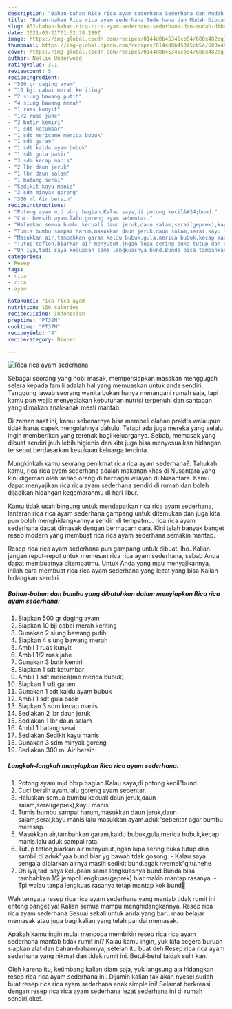 ```yaml
---
description: "Bahan-bahan Rica rica ayam sederhana Sederhana dan Mudah Dibuat"
title: "Bahan-bahan Rica rica ayam sederhana Sederhana dan Mudah Dibuat"
slug: 852-bahan-bahan-rica-rica-ayam-sederhana-sederhana-dan-mudah-dibuat
date: 2021-03-21T01:52:38.289Z
image: https://img-global.cpcdn.com/recipes/0144d8b45345cb54/680x482cq70/rica-rica-ayam-sederhana-foto-resep-utama.jpg
thumbnail: https://img-global.cpcdn.com/recipes/0144d8b45345cb54/680x482cq70/rica-rica-ayam-sederhana-foto-resep-utama.jpg
cover: https://img-global.cpcdn.com/recipes/0144d8b45345cb54/680x482cq70/rica-rica-ayam-sederhana-foto-resep-utama.jpg
author: Nellie Underwood
ratingvalue: 3.1
reviewcount: 5
recipeingredient:
- "500 gr daging ayam"
- "10 bji cabai merah keriting"
- "2 siung bawang putih"
- "4 siung bawang merah"
- "1 ruas kunyit"
- "1/2 ruas jahe"
- "3 butir kemiri"
- "1 sdt ketumbar"
- "1 sdt mericame merica bubuk"
- "1 sdt garam"
- "1 sdt kaldu ayam bubuk"
- "1 sdt gula pasir"
- "3 sdm kecap manis"
- "2 lbr daun jeruk"
- "1 lbr daun salam"
- "1 batang serai"
- "Sedikit kayu manis"
- "3 sdm minyak goreng"
- "300 ml Air bersih"
recipeinstructions:
- "Potong ayam mjd bbrp bagian.Kalau saya,di potong kecil&#34;bund."
- "Cuci bersih ayam.lalu goreng ayam sebentar."
- "Haluskan semua bumbu kecuali daun jeruk,daun salam,serai(geprek),kayu manis."
- "Tumis bumbu sampai harum,masukkan daun jeruk,daun salam,serai,kayu manis.lalu masukkan ayam.aduk&#34;sebentar agar bumbu meresap."
- "Masukkan air,tambahkan garam,kaldu bubuk,gula,merica bubuk,kecap manis.lalu aduk sampai rata."
- "Tutup teflon,biarkan air menyusut.jngan lupa sering buka tutup dan sambil di aduk&#34;yaa bund biar yg bawah tdak gosong. Kalau saya sengaja dibiarkan airnya masih sedikit bund.agak nyemek&#34;gitu.hehe"
- "Oh iya,tadi saya kelupaan sama lengkuasnya bund.Bunda bisa tambahkan 1/2 jempol lengkuas(geprek) biar makin mantap rasanya. Tpi walau tanpa lengkuas rasanya tetap mantap kok bund🤤"
categories:
- Resep
tags:
- rica
- rica
- ayam

katakunci: rica rica ayam 
nutrition: 150 calories
recipecuisine: Indonesian
preptime: "PT32M"
cooktime: "PT37M"
recipeyield: "4"
recipecategory: Dinner

---
```



![Rica rica ayam sederhana](https://img-global.cpcdn.com/recipes/0144d8b45345cb54/680x482cq70/rica-rica-ayam-sederhana-foto-resep-utama.jpg)

Sebagai seorang yang hobi masak, mempersiapkan masakan menggugah selera kepada famili adalah hal yang memuaskan untuk anda sendiri. Tanggung jawab seorang  wanita bukan hanya menangani rumah saja, tapi kamu pun wajib menyediakan kebutuhan nutrisi terpenuhi dan santapan yang dimakan anak-anak mesti mantab.

Di zaman  saat ini, kamu sebenarnya bisa membeli olahan praktis walaupun tidak harus capek mengolahnya dahulu. Tetapi ada juga mereka yang selalu ingin memberikan yang terenak bagi keluarganya. Sebab, memasak yang dibuat sendiri jauh lebih higienis dan kita juga bisa menyesuaikan hidangan tersebut berdasarkan kesukaan keluarga tercinta. 



Mungkinkah kamu seorang penikmat rica rica ayam sederhana?. Tahukah kamu, rica rica ayam sederhana adalah makanan khas di Nusantara yang kini digemari oleh setiap orang di berbagai wilayah di Nusantara. Kamu dapat menyajikan rica rica ayam sederhana sendiri di rumah dan boleh dijadikan hidangan kegemaranmu di hari libur.

Kamu tidak usah bingung untuk mendapatkan rica rica ayam sederhana, lantaran rica rica ayam sederhana gampang untuk ditemukan dan juga kita pun boleh menghidangkannya sendiri di tempatmu. rica rica ayam sederhana dapat dimasak dengan bermacam cara. Kini telah banyak banget resep modern yang membuat rica rica ayam sederhana semakin mantap.

Resep rica rica ayam sederhana pun gampang untuk dibuat, lho. Kalian jangan repot-repot untuk memesan rica rica ayam sederhana, sebab Anda dapat membuatnya ditempatmu. Untuk Anda yang mau menyajikannya, inilah cara membuat rica rica ayam sederhana yang lezat yang bisa Kalian hidangkan sendiri.

<!--inarticleads1-->

##### Bahan-bahan dan bumbu yang dibutuhkan dalam menyiapkan Rica rica ayam sederhana:

1. Siapkan 500 gr daging ayam
1. Siapkan 10 bji cabai merah keriting
1. Gunakan 2 siung bawang putih
1. Siapkan 4 siung bawang merah
1. Ambil 1 ruas kunyit
1. Ambil 1/2 ruas jahe
1. Gunakan 3 butir kemiri
1. Siapkan 1 sdt ketumbar
1. Ambil 1 sdt merica(me merica bubuk)
1. Siapkan 1 sdt garam
1. Gunakan 1 sdt kaldu ayam bubuk
1. Ambil 1 sdt gula pasir
1. Siapkan 3 sdm kecap manis
1. Sediakan 2 lbr daun jeruk
1. Sediakan 1 lbr daun salam
1. Ambil 1 batang serai
1. Sediakan Sedikit kayu manis
1. Gunakan 3 sdm minyak goreng
1. Sediakan 300 ml Air bersih




<!--inarticleads2-->

##### Langkah-langkah menyiapkan Rica rica ayam sederhana:

1. Potong ayam mjd bbrp bagian.Kalau saya,di potong kecil&#34;bund.
1. Cuci bersih ayam.lalu goreng ayam sebentar.
1. Haluskan semua bumbu kecuali daun jeruk,daun salam,serai(geprek),kayu manis.
1. Tumis bumbu sampai harum,masukkan daun jeruk,daun salam,serai,kayu manis.lalu masukkan ayam.aduk&#34;sebentar agar bumbu meresap.
1. Masukkan air,tambahkan garam,kaldu bubuk,gula,merica bubuk,kecap manis.lalu aduk sampai rata.
1. Tutup teflon,biarkan air menyusut.jngan lupa sering buka tutup dan sambil di aduk&#34;yaa bund biar yg bawah tdak gosong. - Kalau saya sengaja dibiarkan airnya masih sedikit bund.agak nyemek&#34;gitu.hehe
1. Oh iya,tadi saya kelupaan sama lengkuasnya bund.Bunda bisa tambahkan 1/2 jempol lengkuas(geprek) biar makin mantap rasanya. - Tpi walau tanpa lengkuas rasanya tetap mantap kok bund🤤




Wah ternyata resep rica rica ayam sederhana yang mantab tidak rumit ini enteng banget ya! Kalian semua mampu menghidangkannya. Resep rica rica ayam sederhana Sesuai sekali untuk anda yang baru mau belajar memasak atau juga bagi kalian yang telah pandai memasak.

Apakah kamu ingin mulai mencoba membikin resep rica rica ayam sederhana mantab tidak rumit ini? Kalau kamu ingin, yuk kita segera buruan siapkan alat dan bahan-bahannya, setelah itu buat deh Resep rica rica ayam sederhana yang nikmat dan tidak rumit ini. Betul-betul taidak sulit kan. 

Oleh karena itu, ketimbang kalian diam saja, yuk langsung aja hidangkan resep rica rica ayam sederhana ini. Dijamin kalian tak akan nyesel sudah buat resep rica rica ayam sederhana enak simple ini! Selamat berkreasi dengan resep rica rica ayam sederhana lezat sederhana ini di rumah sendiri,oke!.

